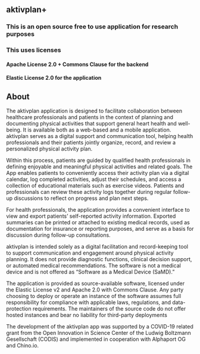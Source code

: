 ## aktivplan+ 

### This is an open source free to use application for research purposes 
### This uses licenses 

#### Apache License 2.0 + Commons Clause for the backend
#### Elastic License 2.0 for the application


## About

The aktivplan application is designed to facilitate collaboration between healthcare professionals and patients in the context of planning and documenting physical activities that support general heart health and well-being. It is available both as a web-based and a mobile application. aktivplan serves as a digital support and communication tool, helping health professionals and their patients jointly organize, record, and review a personalized physical activity plan.
 
Within this process, patients are guided by qualified health professionals in defining enjoyable and meaningful physical activities and related goals. The App enables patients to conveniently access their activity plan via a digital calendar, log completed activities, adjust their schedules, and access a collection of educational materials such as exercise videos. Patients and professionals can review these activity logs together during regular follow-up discussions to reflect on progress and plan next steps.
 
For health professionals, the application provides a convenient interface to view and export patients’ self-reported activity information. Exported summaries can be printed or attached to existing medical records, used as documentation for insurance or reporting purposes, and serve as a basis for discussion during follow-up consultations.
 
aktivplan is intended solely as a digital facilitation and record-keeping tool to support communication and engagement around physical activity planning. It does not provide diagnostic functions, clinical decision support, or automated medical recommendations. The software is not a medical device and is not offered as “Software as a Medical Device (SaMD).” 
 
The application is provided as source-available software, licensed under the Elastic License v2 and Apache 2.0 with Commons Clause. Any party choosing to deploy or operate an instance of the software assumes full responsibility for compliance with applicable laws, regulations, and data-protection requirements. The maintainers of the source code do not offer hosted instances and bear no liability for third-party deployments
 
The development of the aktivplan app was supported by a COVID-19 related grant from the Open Innovation in Science Center of the Ludwig Boltzmann Gesellschaft (CODIS) and implemented in cooperation with Alphaport OG and Chino.io.
